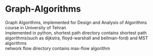 # Graph-Algorithms
Graph Algorithms, implemented for Design and Analysis of Algorithms course in University of Tehran<br>
implemented in python, shortest path directory contains shortest path algorithms(such as dijkstra, floyd-warshall and bellman-ford) and MST algorithms <br>
network flow directory contains max-flow algorithm
